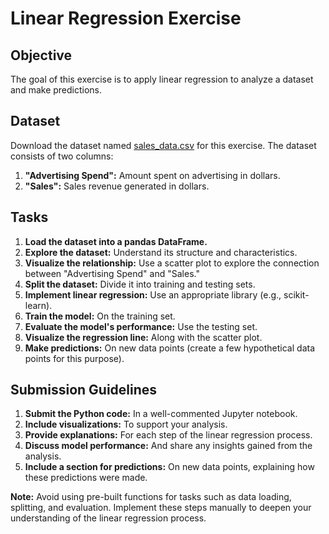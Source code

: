 # Linear Regression Exercise

## Objective
The goal of this exercise is to apply linear regression to analyze a dataset and make predictions.

## Dataset
Download the dataset named [sales_data.csv](provide_link_here) for this exercise. The dataset consists of two columns:
1. **"Advertising Spend":** Amount spent on advertising in dollars.
2. **"Sales":** Sales revenue generated in dollars.

## Tasks
1. **Load the dataset into a pandas DataFrame.**
2. **Explore the dataset:** Understand its structure and characteristics.
3. **Visualize the relationship:** Use a scatter plot to explore the connection between "Advertising Spend" and "Sales."
4. **Split the dataset:** Divide it into training and testing sets.
5. **Implement linear regression:** Use an appropriate library (e.g., scikit-learn).
6. **Train the model:** On the training set.
7. **Evaluate the model's performance:** Use the testing set.
8. **Visualize the regression line:** Along with the scatter plot.
9. **Make predictions:** On new data points (create a few hypothetical data points for this purpose).

## Submission Guidelines
1. **Submit the Python code:** In a well-commented Jupyter notebook.
2. **Include visualizations:** To support your analysis.
3. **Provide explanations:** For each step of the linear regression process.
4. **Discuss model performance:** And share any insights gained from the analysis.
5. **Include a section for predictions:** On new data points, explaining how these predictions were made.

**Note:** Avoid using pre-built functions for tasks such as data loading, splitting, and evaluation. Implement these steps manually to deepen your understanding of the linear regression process.
